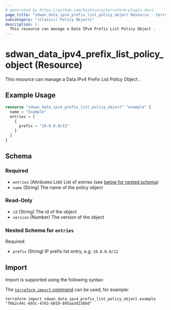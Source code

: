 ```yaml
---
# generated by https://github.com/hashicorp/terraform-plugin-docs
page_title: "sdwan_data_ipv4_prefix_list_policy_object Resource - terraform-provider-sdwan"
subcategory: "(Classic) Policy Objects"
description: |-
  This resource can manage a Data IPv4 Prefix List Policy Object .
---
```


# sdwan_data_ipv4_prefix_list_policy_object (Resource)

This resource can manage a Data IPv4 Prefix List Policy Object .

## Example Usage

```terraform
resource "sdwan_data_ipv4_prefix_list_policy_object" "example" {
  name = "Example"
  entries = [
    {
      prefix = "10.0.0.0/12"
    }
  ]
}
```

<!-- schema generated by tfplugindocs -->
## Schema

### Required

- `entries` (Attributes List) List of entries (see [below for nested schema](#nestedatt--entries))
- `name` (String) The name of the policy object

### Read-Only

- `id` (String) The id of the object
- `version` (Number) The version of the object

<a id="nestedatt--entries"></a>
### Nested Schema for `entries`

Required:

- `prefix` (String) IP prefix list entry, e.g. `10.0.0.0/12`

## Import

Import is supported using the following syntax:

The [`terraform import` command](https://developer.hashicorp.com/terraform/cli/commands/import) can be used, for example:

```shell
terraform import sdwan_data_ipv4_prefix_list_policy_object.example "f6b2c44c-693c-4763-b010-895aa3d236bd"
```
